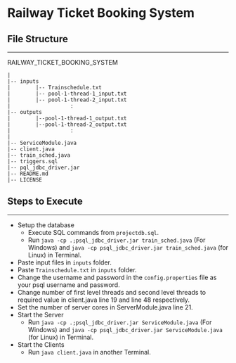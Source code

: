 
# Railway Ticket Booking System
## File Structure
***
RAILWAY_TICKET_BOOKING_SYSTEM
    
    |
    |-- inputs
    |        |-- Trainschedule.txt
    |        |-- pool-1-thread-1_input.txt
    |        |-- pool-1-thread-2_input.txt
    |                   :
    |-- outputs
    |        |--pool-1-thread-1_output.txt
    |        |--pool-1-thread-2_output.txt
    |                   :
    |
    |-- ServiceModule.java
    |-- client.java
    |-- train_sched.java
    |-- triggers.sql
    |-- pql_jdbc_driver.jar
    |-- README.md
    |-- LICENSE

##  Steps to Execute
***
* Setup the database
  * Execute SQL commands from `projectdb.sql`.
  * Run  ``` java -cp .;psql_jdbc_driver.jar train_sched.java ``` (For Windows)  and  ``` java -cp psql_jdbc_driver.jar train_sched.java ``` (for Linux) in Terminal.
* Paste input files in `inputs` folder.
* Paste `Trainschedule.txt` in `inputs` folder.
* Change the username and password in the `config.properties` file as your psql username and password.
* Change number of first level threads and second level threads to required value in client.java line 19 and line 48 respectively.
* Set the number of server cores in ServerModule.java line 21.
* Start the Server
  * Run  ``` java -cp .;psql_jdbc_driver.jar ServiceModule.java ``` (For Windows)  and  ``` java -cp psql_jdbc_driver.jar ServiceModule.java ``` (for Linux) in Terminal.
* Start the Clients
  * Run ```java client.java``` in another Terminal.
